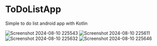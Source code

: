 # ToDoListApp
 Simple to do list android app with Kotlin

 
![Screenshot 2024-08-10 225543](https://github.com/user-attachments/assets/218a80cf-8be5-4ae3-b24c-9ebb0b166c85)
![Screenshot 2024-08-10 225611](https://github.com/user-attachments/assets/72a08988-6b96-4b20-ade0-bcea1af514f8)
![Screenshot 2024-08-10 225632](https://github.com/user-attachments/assets/12160934-4ed1-453e-aa7d-92db85d7e869)
![Screenshot 2024-08-10 225646](https://github.com/user-attachments/assets/aba31146-e50b-4e3b-988a-a60831a1be42)
